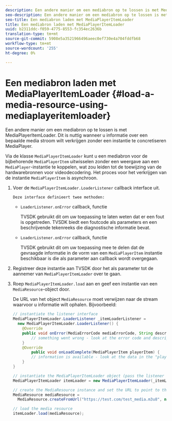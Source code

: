 ```yaml
---
description: Een andere manier om een mediabron op te lossen is met MediaPlayerItemLoader. Dit is nuttig wanneer u informatie over een bepaalde media stroom wilt verkrijgen zonder een instantie te concretiseren MediaPlayer.
seo-description: Een andere manier om een mediabron op te lossen is met MediaPlayerItemLoader. Dit is nuttig wanneer u informatie over een bepaalde media stroom wilt verkrijgen zonder een instantie te concretiseren MediaPlayer.
seo-title: Een mediabron laden met MediaPlayerItemLoader
title: Een mediabron laden met MediaPlayerItemLoader
uuid: b2311ddc-f059-4775-8553-fc354ec2636b
translation-type: tm+mt
source-git-commit: 5908e5a3521966496aeec0ef730e4a704fddfb68
workflow-type: tm+mt
source-wordcount: '255'
ht-degree: 0%

---
```



# Een mediabron laden met MediaPlayerItemLoader {#load-a-media-resource-using-mediaplayeritemloader}

Een andere manier om een mediabron op te lossen is met MediaPlayerItemLoader. Dit is nuttig wanneer u informatie over een bepaalde media stroom wilt verkrijgen zonder een instantie te concretiseren MediaPlayer.

Via de klasse `MediaPlayerItemLoader` kunt u een mediabron voor de bijbehorende `MediaPlayerItem` uitwisselen zonder een weergave aan een `MediaPlayer`-instantie te koppelen, wat zou leiden tot de toewijzing van de hardwarebronnen voor videodecodering. Het proces voor het verkrijgen van de instantie `MediaPlayerItem` is asynchroon.

1. Voer de `MediaPlayerItemLoader.LoaderListener` callback interface uit.

       Deze interface definieert twee methoden:
   
   * `LoaderListener.onError` callback, functie

      TVSDK gebruikt dit om uw toepassing te laten weten dat er een fout is opgetreden. TVSDK biedt een foutcode als parameters en een beschrijvende tekenreeks die diagnostische informatie bevat.

   * `LoaderListener.onError` callback, functie

      TVSDK gebruikt dit om uw toepassing mee te delen dat de gevraagde informatie in de vorm van een `MediaPlayerItem` instantie beschikbaar is die als parameter aan callback wordt overgegaan.

1. Registreer deze instantie aan TVSDK door het als parameter tot de aannemer van `MediaPlayerItemLoader` over te gaan.
1. Roep `MediaPlayerItemLoader.load` aan en geef een instantie van een `MediaResource`-object door.

   De URL van het object `MediaResource` moet verwijzen naar de stream waarvoor u informatie wilt ophalen. Bijvoorbeeld:

   ```java
   // instantiate the listener interface 
   MediaPlayerItemLoader.LoaderListener _itemLoaderListener = 
     new MediaPlayerItemLoader.LoaderListener() { 
       @Override 
       public void onError(MediaErrorCode mediaErrorCode, String description) { 
           // something went wrong - look at the error code and description 
       } 
       @Override 
           public void onLoadComplete(MediaPlayerItem playerItem) { 
           // information is available - look at the data in the "playerItem" object 
       } 
   } 
   
   // instantiate the MediaPlayerItemLoader object (pass the listener as parameter) 
   MediaPlayerItemLoader itemLoader = new MediaPlayerItemLoader(_itemLoaderListener); 
   
   // create the MediaResource instance and set the URL to point to the actual media stream 
   MediaResource mediaResource =  
     MediaResource.createFromUrl("https://test.com/test_media.m3u8", null); 
   
   // load the media resource 
   itemLoader.load(mediaResource); 
   ```

